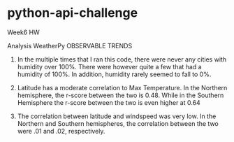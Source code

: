 # python-api-challenge
Week6 HW

Analysis WeatherPy
OBSERVABLE TRENDS

1. In the multiple times that I ran this code, there were never any cities with humidity over 100%. There were however quite a few that had a humidity of 100%. In addition, humidity rarely seemed to fall to 0%.

2. Latitude has a moderate correlation to Max Temperature. In the Northern hemisphere, the r-score between the two is 0.48. While in the Southern Hemisphere the r-score between the two is even higher at 0.64

3. The correlation between latitude and windspeed was very low. In the Northern and Southern hemispheres, the correlation between the two were .01 and .02, respectively. 